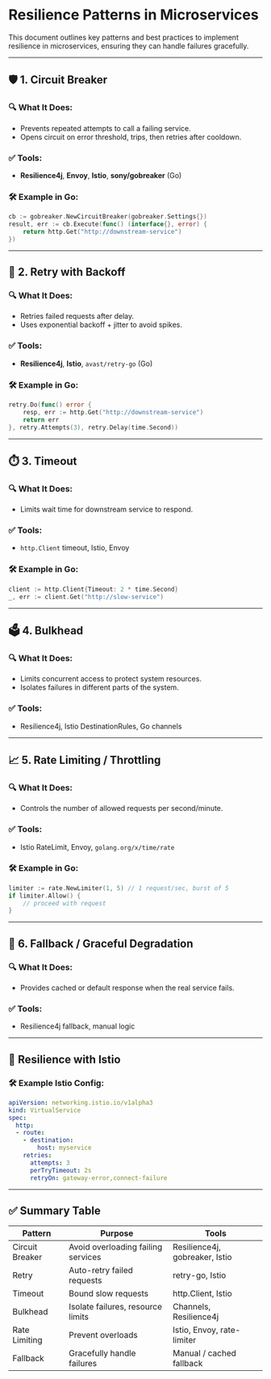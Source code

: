 
# Resilience Patterns in Microservices

This document outlines key patterns and best practices to implement resilience in microservices, ensuring they can handle failures gracefully.

---

## 🛡️ 1. Circuit Breaker

### 🔍 What It Does:
- Prevents repeated attempts to call a failing service.
- Opens circuit on error threshold, trips, then retries after cooldown.

### ✅ Tools:
- **Resilience4j**, **Envoy**, **Istio**, **sony/gobreaker** (Go)

### 🛠️ Example in Go:
```go
cb := gobreaker.NewCircuitBreaker(gobreaker.Settings{})
result, err := cb.Execute(func() (interface{}, error) {
    return http.Get("http://downstream-service")
})
```

---

## 🔁 2. Retry with Backoff

### 🔍 What It Does:
- Retries failed requests after delay.
- Uses exponential backoff + jitter to avoid spikes.

### ✅ Tools:
- **Resilience4j**, **Istio**, `avast/retry-go` (Go)

### 🛠️ Example in Go:
```go
retry.Do(func() error {
    resp, err := http.Get("http://downstream-service")
    return err
}, retry.Attempts(3), retry.Delay(time.Second))
```

---

## ⏱️ 3. Timeout

### 🔍 What It Does:
- Limits wait time for downstream service to respond.

### ✅ Tools:
- `http.Client` timeout, Istio, Envoy

### 🛠️ Example in Go:
```go
client := http.Client{Timeout: 2 * time.Second}
_, err := client.Get("http://slow-service")
```

---

## 🗳️ 4. Bulkhead

### 🔍 What It Does:
- Limits concurrent access to protect system resources.
- Isolates failures in different parts of the system.

### ✅ Tools:
- Resilience4j, Istio DestinationRules, Go channels

---

## 📈 5. Rate Limiting / Throttling

### 🔍 What It Does:
- Controls the number of allowed requests per second/minute.

### ✅ Tools:
- Istio RateLimit, Envoy, `golang.org/x/time/rate`

### 🛠️ Example in Go:
```go
limiter := rate.NewLimiter(1, 5) // 1 request/sec, burst of 5
if limiter.Allow() {
    // proceed with request
}
```

---

## 🧪 6. Fallback / Graceful Degradation

### 🔍 What It Does:
- Provides cached or default response when the real service fails.

### ✅ Tools:
- Resilience4j fallback, manual logic

---

## 🔁 Resilience with Istio

### 🛠️ Example Istio Config:
```yaml
apiVersion: networking.istio.io/v1alpha3
kind: VirtualService
spec:
  http:
  - route:
    - destination:
        host: myservice
    retries:
      attempts: 3
      perTryTimeout: 2s
      retryOn: gateway-error,connect-failure
```

---

## ✅ Summary Table

| Pattern           | Purpose                              | Tools                         |
|------------------|--------------------------------------|-------------------------------|
| Circuit Breaker   | Avoid overloading failing services   | Resilience4j, gobreaker, Istio |
| Retry             | Auto-retry failed requests           | retry-go, Istio               |
| Timeout           | Bound slow requests                  | http.Client, Istio            |
| Bulkhead          | Isolate failures, resource limits    | Channels, Resilience4j        |
| Rate Limiting     | Prevent overloads                    | Istio, Envoy, rate-limiter    |
| Fallback          | Gracefully handle failures           | Manual / cached fallback      |
